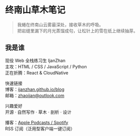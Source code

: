  # 终南山草木笔记

> 我蜷在终南山云雾最深处，接收草木的呼吸。  
> 把岩缝里漏下的月光蒸馏成句，让松针上的雪在纸上继续抽芽。

## 我是谁
现役 Web 全栈练习生 IjanZhan  
主攻：HTML / CSS / JavaScript / Python  
正在折腾：React & CloudNative

快速链接  
博客：[ijanzhan.github.io/blog](ijanzhan.github.io/blog)  
邮箱：zhaoijan@outlook.com  

兴趣爱好  
开源 · 自然写作 · 草木 · 剖析 · 设计

播客：[Apple Podcasts / Spotify](你的播客链接)  
RSS 订阅（泛用型客户端一键订阅）
